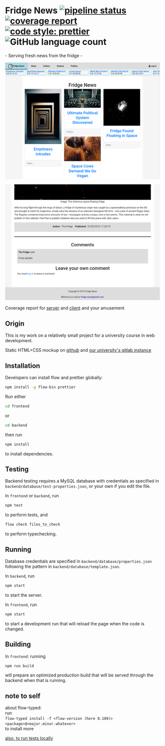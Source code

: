 # Fridge News [![pipeline status](https://gitlab.stud.idi.ntnu.no/toberge/fridge-news/badges/master/pipeline.svg)](https://gitlab.stud.idi.ntnu.no/toberge/fridge-news/commits/master) [![coverage report](https://gitlab.stud.idi.ntnu.no/toberge/fridge-news/badges/master/coverage.svg)](https://gitlab.stud.idi.ntnu.no/toberge/fridge-news/commits/master) [![code style: prettier](https://img.shields.io/badge/code_style-prettier-ff69b4.svg)](https://github.com/prettier/prettier) ![GitHub language count](https://img.shields.io/github/languages/count/toberge/fridge-news)

\- Serving fresh news from the fridge -

![front page](showcase/screenshot_frontpage.png)

![comment section](showcase/screenshot_comments.png)

Coverage report for
[server](http://toberge.pages.stud.idi.ntnu.no/fridge-news/backend/)
and
[client](http://toberge.pages.stud.idi.ntnu.no/fridge-news/frontend/)
and your amusement

## Origin

This is my work on a relatively small project for a university course in web development.

Static HTML+CSS mockup on [github](https://github.com/toberge/fridge-news-mockup) and [our university's gitlab instance](https://gitlab.stud.iie.ntnu.no/toberge/fridge-news-mockup)

## Installation

Developers can install flow and prettier globally:  
```bash
npm install -g flow-bin prettier
```

Run either
```bash
cd frontend
```
or
```bash
cd backend
```
then run
```bash
npm install
```
to install dependencies.

## Testing

Backend testing requires a MySQL database with credentials as specified in `backend/database/test-properties.json`, or your own if you edit the file.

In `frontend` or `backend`, run
```bash
npm test
```
to perform tests, and
```bash
flow check files_to_check
```
to perform typechecking.

## Running

Database credentials are specified in `backend/database/properties.json` following the pattern in `backend/database/template.json`.

In `backend`, run
```bash
npm start
```
to start the server.

In `frontend`, run
```bash
npm start
```
to start a development run that will reload the page when the code is changed.

## Building

In `frontend`: running
```bash
npm run build
```
will prepare an optimized production build that will be served through the backend when that is running.

## note to self

about flow-typed:  
run  
`flow-typed install -f <flow-version (here 0.109)> <package>@<major.minor.whatever>`  
to install more

[also, to run tests locally](https://pastebin.com/DHcntABR)
